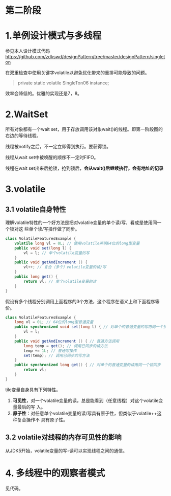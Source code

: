 # 第二阶段

# 1.单例设计模式与多线程

参见本人设计模式代码<https://github.com/zdkswd/designPattern/tree/master/designPattern/singleton>

在双重检查中使用关键字volatile以避免优化带来的重排可能导致的问题。

> private static volatile SingleTon06 instance;

效率会降低的。优雅的实现还是7，8。

# 2.WaitSet

所有对象都有一个wait set，用于存放调用该对象wait()的线程。即第一阶段图的右边的等待线程。

线程被notify之后，不一定立即得到执行。要获得锁。

线程从wait set中被唤醒的顺序不一定时FIFO。

线程在wait set出来后抢锁，抢到锁后，**会从wait()后继续执行。会有地址的记录**

# 3.volatile

## 3.1 volatile自身特性

理解volatile特性的一个好方法是把对volatile变量的单个读/写，看成是使用同一个锁对这
些单个读/写操作做了同步。

```java
class VolatileFeaturesExample {
    volatile long vl = 0L; // 使用volatile声明64位的long型变量
    public void set(long l) {
    	vl = l; // 单个volatile变量的写
    }
    public void getAndIncrement () {
    	vl++; // 复合（多个）volatile变量的读/写
    }
    public long get() {
    	return vl; // 单个volatile变量的读
    }
}
```

假设有多个线程分别调用上面程序的3个方法，这个程序在语义上和下面程序等价。

```java
class VolatileFeaturesExample {
    long vl = 0L; // 64位的long型普通变量
    public synchronized void set(long l) { // 对单个的普通变量的写用同一个锁同步
    	vl = l;
    }
    public void getAndIncrement () { // 普通方法调用
    	long temp = get(); // 调用已同步的读方法
    	temp += 1L; // 普通写操作
    	set(temp); // 调用已同步的写方法
    }
    public synchronized long get() { // 对单个的普通变量的读用同一个锁同步
    	return vl;
    }
}
```

tile变量自身具有下列特性。

1. **可见性**，对一个volatile变量的读，总是能看到（任意线程）对这个volatile变量最后的写
   入。
2. **原子性**：对任意单个volatile变量的读/写具有原子性，但类似于volatile++这种复合操作不
   具有原子性。

## 3.2 volatile对线程的内存可见性的影响

从JDK5开始，volatile变量的写-读可以实现线程之间的通信。

# 4. 多线程中的观察者模式

见代码。